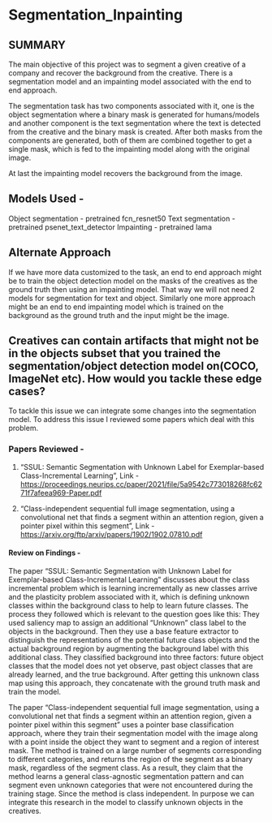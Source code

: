 ﻿# Segmentation_Inpainting
## SUMMARY
The main objective of this project was to segment a given creative of a company and recover the background from the creative. There is a segmentation model and an impainting model associated with the end to end approach.

The segmentation task has two components associated with it, one is the object segmentation where a binary mask is generated for humans/models and another component is the text segmentation where the text is detected from the creative and the binary mask is created. After both masks from the components are generated, both of them are combined together to get a single mask, which is fed to the impainting model along with the original image.

At last the impainting model recovers the background from the image.

## Models Used -
Object segmentation - pretrained fcn_resnet50
Text segmentation - pretrained psenet_text_detector
Impainting - pretrained lama

## Alternate Approach

If we have more data customized to the task, an end to end approach might be to train the object detection model on the masks of the creatives as the ground truth then using an impainting model. That way we will not need 2 models for segmentation for text and object. Similarly one more approach might be an end to end impainting model which is trained on the background as the ground truth and the input might be the image. 

## Creatives can contain artifacts that might not be in the objects subset that you trained the segmentation/object detection model on(COCO, ImageNet etc). How would you tackle these edge cases?
To tackle this issue we can integrate some changes into the segmentation model. To address this issue I reviewed some papers which deal with this problem. 

### Papers Reviewed -

1. “SSUL: Semantic Segmentation with Unknown Label for Exemplar-based Class-Incremental Learning”, Link - https://proceedings.neurips.cc/paper/2021/file/5a9542c773018268fc6271f7afeea969-Paper.pdf

2. “Class-independent sequential full image segmentation, using a convolutional net that finds a segment within an attention region, given a pointer pixel within this segment”, Link - https://arxiv.org/ftp/arxiv/papers/1902/1902.07810.pdf

#### Review on Findings -
The paper “SSUL: Semantic Segmentation with Unknown Label for Exemplar-based Class-Incremental Learning” discusses about the class incremental problem which is learning incrementally as new classes arrive and the plasticity problem associated with it, which is defining unknown classes within the background class to help to learn future classes. The process they followed which is relevant to the question goes like this: They used saliency map to assign an additional “Unknown” class label to the objects in the background. Then they use a base feature extractor to distinguish the representations of the potential future class objects and the actual background region by augmenting the background label with this additional class. They classified background into three factors: future object classes that the model does not yet observe, past object classes that are already learned, and the true background. After getting this unknown class map using this approach, they concatenate with the ground truth mask and train the model.

The paper “Class-independent sequential full image segmentation, using a convolutional net that finds a segment within an attention region, given a pointer pixel within this segment” uses a pointer base classification approach, where they train their segmentation model with the image along with a point inside the object they want to segment and a region of interest mask. The method is trained on a large number of segments corresponding to different categories, and returns the region of the segment as a binary mask, regardless of the segment class. As a result, they claim that the method learns a general class-agnostic segmentation pattern and can segment even unknown categories that were not encountered during the training stage. Since the method is class independent. In purpose we can integrate this research in the model to classify unknown objects in the creatives.
